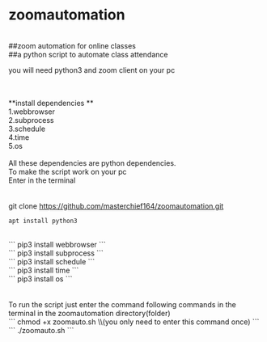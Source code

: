 # zoomautomation
<br>
##zoom automation for online classes
<br>
##a python script to automate class attendance
<br>

you will need python3 and zoom client on your pc
<br>
<br>
<br>


**install dependencies **
<br>
1.webbrowser
<br>
2.subprocess
<br>
3.schedule
<br>
4.time
<br>
5.os
<br>
<br>
All these dependencies are python dependencies.
<br>
To make the script work on your pc
<br>
Enter in the terminal 
<br>
<br>
<br>
git clone https://github.com/masterchief164/zoomautomation.git
<br>
```
apt install python3
```
<br>
```
pip3 install webbrowser
```
<br>
```
pip3 install subprocess
```
<br>
```
pip3 install schedule
```
<br>
```
pip3 install time
```
<br>
```
pip3 install os
```
<br>
<br>
<br>
To run the script just enter the command following commands in the terminal in the zoomautomation directory(folder)
<br>
```
chmod +x zoomauto.sh  \\(you only need to enter this command once)
```
<br>
```
./zoomauto.sh
```
